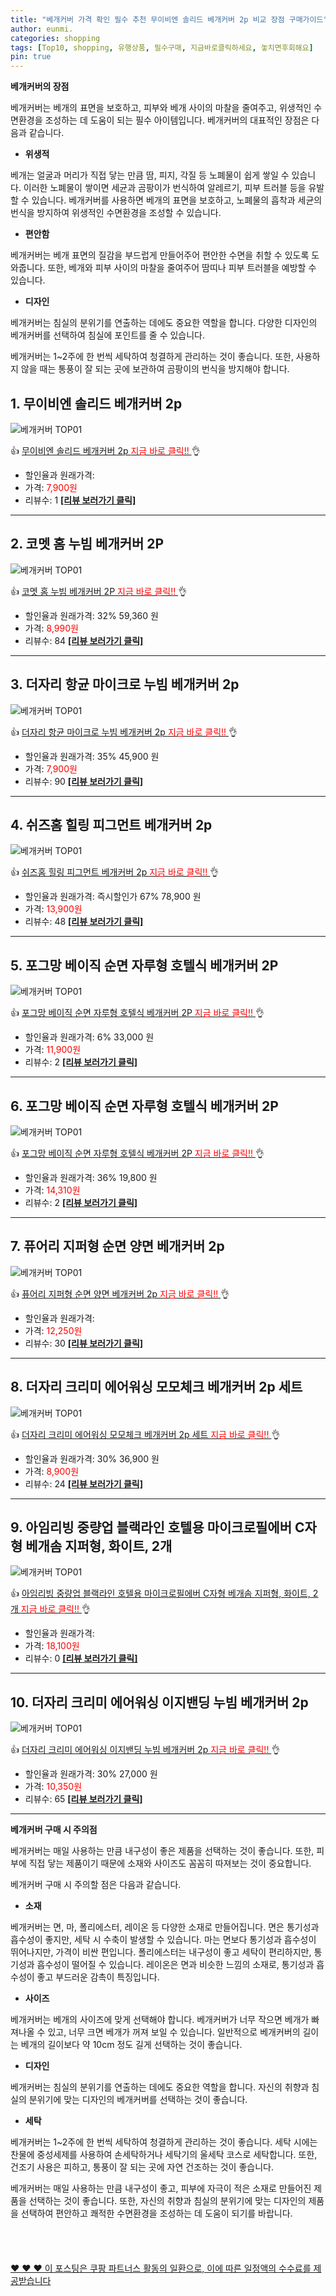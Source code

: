 ```yaml
---
title: "베개커버 가격 확인 필수 추천 무이비엔 솔리드 베개커버 2p 비교 장점 구매가이드"
author: eunmi.
categories: shopping
tags: [Top10, shopping, 유행상품, 필수구매, 지금바로클릭하세요, 놓치면후회해요]
pin: true
---
```

**베개커버의 장점**

베개커버는 베개의 표면을 보호하고, 피부와 베개 사이의 마찰을 줄여주고, 위생적인 수면환경을 조성하는 데 도움이 되는 필수 아이템입니다. 베개커버의 대표적인 장점은 다음과 같습니다.

* **위생적**

베개는 얼굴과 머리가 직접 닿는 만큼 땀, 피지, 각질 등 노폐물이 쉽게 쌓일 수 있습니다. 이러한 노폐물이 쌓이면 세균과 곰팡이가 번식하여 알레르기, 피부 트러블 등을 유발할 수 있습니다. 베개커버를 사용하면 베개의 표면을 보호하고, 노폐물의 흡착과 세균의 번식을 방지하여 위생적인 수면환경을 조성할 수 있습니다.

* **편안함**

베개커버는 베개 표면의 질감을 부드럽게 만들어주어 편안한 수면을 취할 수 있도록 도와줍니다. 또한, 베개와 피부 사이의 마찰을 줄여주어 땀띠나 피부 트러블을 예방할 수 있습니다.

* **디자인**

베개커버는 침실의 분위기를 연출하는 데에도 중요한 역할을 합니다. 다양한 디자인의 베개커버를 선택하여 침실에 포인트를 줄 수 있습니다.

베개커버는 1~2주에 한 번씩 세탁하여 청결하게 관리하는 것이 좋습니다. 또한, 사용하지 않을 때는 통풍이 잘 되는 곳에 보관하여 곰팡이의 번식을 방지해야 합니다.

   

## 1. 무이비엔 솔리드 베개커버 2p

![베개커버 TOP01](https://thumbnail8.coupangcdn.com/thumbnails/remote/230x230ex/image/rs_quotation_api/jbb5k7eu/95c7764a5fd647a28fe70be0ce946f8b.jpg)


👍 [무이비엔 솔리드 베개커버 2p <font color=red> 지금 바로 클릭!! </font> ](https://link.coupang.com/re/AFFSDP?lptag=AF3617701&subid=GithubCoopas&pageKey=7245501805&traceid=V0-153&itemId=18419344343&vendorItemId=85561392907) 👌 


- 할인율과 원래가격: 
- 가격: <span style='color:red'>7,900원</span>
- 리뷰수: 1  [**[리뷰 보러가기 클릭]**](https://link.coupang.com/re/AFFSDP?lptag=AF3617701&subid=GithubCoopas&pageKey=7245501805&traceid=V0-153&itemId=18419344343&vendorItemId=85561392907)

---


   

## 2. 코멧 홈 누빔 베개커버 2P

![베개커버 TOP01](https://thumbnail10.coupangcdn.com/thumbnails/remote/230x230ex/image/retail/images/3004441462014731-4f8f14e9-2832-40b2-8e6d-dcd584a17bcf.jpg)


👍 [코멧 홈 누빔 베개커버 2P <font color=red> 지금 바로 클릭!! </font> ](https://link.coupang.com/re/AFFSDP?lptag=AF3617701&subid=GithubCoopas&pageKey=6417994898&traceid=V0-153&itemId=13792887723&vendorItemId=81043258227) 👌 


- 할인율과 원래가격: 32%  59,360   원
- 가격: <span style='color:red'>8,990원</span>
- 리뷰수: 84  [**[리뷰 보러가기 클릭]**](https://link.coupang.com/re/AFFSDP?lptag=AF3617701&subid=GithubCoopas&pageKey=6417994898&traceid=V0-153&itemId=13792887723&vendorItemId=81043258227)

---


   

## 3. 더자리 항균 마이크로 누빔 베개커버 2p

![베개커버 TOP01](https://thumbnail8.coupangcdn.com/thumbnails/remote/230x230ex/image/retail/images/5911843288324979-c6f31822-be58-4f72-8a48-3b8ef9b5abda.jpg)


👍 [더자리 항균 마이크로 누빔 베개커버 2p <font color=red> 지금 바로 클릭!! </font> ](https://link.coupang.com/re/AFFSDP?lptag=AF3617701&subid=GithubCoopas&pageKey=17583799&traceid=V0-153&itemId=70534881&vendorItemId=3114085286) 👌 


- 할인율과 원래가격: 35%  45,900   원
- 가격: <span style='color:red'>7,900원</span>
- 리뷰수: 90  [**[리뷰 보러가기 클릭]**](https://link.coupang.com/re/AFFSDP?lptag=AF3617701&subid=GithubCoopas&pageKey=17583799&traceid=V0-153&itemId=70534881&vendorItemId=3114085286)

---


   

## 4. 쉬즈홈 힐링 피그먼트 베개커버 2p

![베개커버 TOP01](https://thumbnail7.coupangcdn.com/thumbnails/remote/230x230ex/image/product/image/vendoritem/2018/01/29/3133617453/5015dcf1-92f6-4f8e-970a-b32dafb619bd.jpg)


👍 [쉬즈홈 힐링 피그먼트 베개커버 2p <font color=red> 지금 바로 클릭!! </font> ](https://link.coupang.com/re/AFFSDP?lptag=AF3617701&subid=GithubCoopas&pageKey=81820140&traceid=V0-153&itemId=79026449&vendorItemId=3133617453) 👌 


- 할인율과 원래가격: 즉시할인가 67%  78,900   원
- 가격: <span style='color:red'>13,900원</span>
- 리뷰수: 48  [**[리뷰 보러가기 클릭]**](https://link.coupang.com/re/AFFSDP?lptag=AF3617701&subid=GithubCoopas&pageKey=81820140&traceid=V0-153&itemId=79026449&vendorItemId=3133617453)

---


   

## 5. 포그망 베이직 순면 자루형 호텔식 베개커버 2P

![베개커버 TOP01](https://thumbnail10.coupangcdn.com/thumbnails/remote/230x230ex/image/vendor_inventory/ae53/60d8a266578be5cc3f1e0c534b16ab4076c4ab15da65f6714826d7776a7c.jpg)


👍 [포그망 베이직 순면 자루형 호텔식 베개커버 2P <font color=red> 지금 바로 클릭!! </font> ](https://link.coupang.com/re/AFFSDP?lptag=AF3617701&subid=GithubCoopas&pageKey=7172899586&traceid=V0-153&itemId=18075010424&vendorItemId=85285700929) 👌 


- 할인율과 원래가격: 6%  33,000   원
- 가격: <span style='color:red'>11,900원</span>
- 리뷰수: 2  [**[리뷰 보러가기 클릭]**](https://link.coupang.com/re/AFFSDP?lptag=AF3617701&subid=GithubCoopas&pageKey=7172899586&traceid=V0-153&itemId=18075010424&vendorItemId=85285700929)

---


   

## 6. 포그망 베이직 순면 자루형 호텔식 베개커버 2P

![베개커버 TOP01](https://thumbnail10.coupangcdn.com/thumbnails/remote/230x230ex/image/vendor_inventory/ae53/60d8a266578be5cc3f1e0c534b16ab4076c4ab15da65f6714826d7776a7c.jpg)


👍 [포그망 베이직 순면 자루형 호텔식 베개커버 2P <font color=red> 지금 바로 클릭!! </font> ](https://link.coupang.com/re/AFFSDP?lptag=AF3617701&subid=GithubCoopas&pageKey=7172899586&traceid=V0-153&itemId=18075010423&vendorItemId=85285701008) 👌 


- 할인율과 원래가격: 36%  19,800   원
- 가격: <span style='color:red'>14,310원</span>
- 리뷰수: 2  [**[리뷰 보러가기 클릭]**](https://link.coupang.com/re/AFFSDP?lptag=AF3617701&subid=GithubCoopas&pageKey=7172899586&traceid=V0-153&itemId=18075010423&vendorItemId=85285701008)

---


   

## 7. 퓨어리 지퍼형 순면 양면 베개커버 2p

![베개커버 TOP01](https://thumbnail9.coupangcdn.com/thumbnails/remote/230x230ex/image/product/image/vendoritem/2017/05/10/3016721809/c65db930-e15e-4f92-82bc-d1051a722ff1.jpg)


👍 [퓨어리 지퍼형 순면 양면 베개커버 2p <font color=red> 지금 바로 클릭!! </font> ](https://link.coupang.com/re/AFFSDP?lptag=AF3617701&subid=GithubCoopas&pageKey=2414711&traceid=V0-153&itemId=11120012&vendorItemId=3016721809) 👌 


- 할인율과 원래가격: 
- 가격: <span style='color:red'>12,250원</span>
- 리뷰수: 30  [**[리뷰 보러가기 클릭]**](https://link.coupang.com/re/AFFSDP?lptag=AF3617701&subid=GithubCoopas&pageKey=2414711&traceid=V0-153&itemId=11120012&vendorItemId=3016721809)

---


   

## 8. 더자리 크리미 에어워싱 모모체크 베개커버 2p 세트

![베개커버 TOP01](https://thumbnail7.coupangcdn.com/thumbnails/remote/230x230ex/image/retail/images/7975799645654268-292a1540-2482-432c-ae5d-9e6ee76118f8.jpg)


👍 [더자리 크리미 에어워싱 모모체크 베개커버 2p 세트 <font color=red> 지금 바로 클릭!! </font> ](https://link.coupang.com/re/AFFSDP?lptag=AF3617701&subid=GithubCoopas&pageKey=7038383280&traceid=V0-153&itemId=17397554224&vendorItemId=84567012392) 👌 


- 할인율과 원래가격: 30%  36,900   원
- 가격: <span style='color:red'>8,900원</span>
- 리뷰수: 24  [**[리뷰 보러가기 클릭]**](https://link.coupang.com/re/AFFSDP?lptag=AF3617701&subid=GithubCoopas&pageKey=7038383280&traceid=V0-153&itemId=17397554224&vendorItemId=84567012392)

---


   

## 9. 아임리빙 중량업 블랙라인 호텔용 마이크로필에버 C자형 베개솜 지퍼형, 화이트, 2개

![베개커버 TOP01](https://thumbnail6.coupangcdn.com/thumbnails/remote/230x230ex/image/product/image/vendoritem/2019/06/28/4383668135/e72b4d82-8669-4e1d-b975-6f7cf90541a8.jpg)


👍 [아임리빙 중량업 블랙라인 호텔용 마이크로필에버 C자형 베개솜 지퍼형, 화이트, 2개 <font color=red> 지금 바로 클릭!! </font> ](https://link.coupang.com/re/AFFSDP?lptag=AF3617701&subid=GithubCoopas&pageKey=185735575&traceid=V0-153&itemId=531090208&vendorItemId=4383668135) 👌 


- 할인율과 원래가격: 
- 가격: <span style='color:red'>18,100원</span>
- 리뷰수: 0  [**[리뷰 보러가기 클릭]**](https://link.coupang.com/re/AFFSDP?lptag=AF3617701&subid=GithubCoopas&pageKey=185735575&traceid=V0-153&itemId=531090208&vendorItemId=4383668135)

---


   

## 10. 더자리 크리미 에어워싱 이지밴딩 누빔 베개커버 2p

![베개커버 TOP01](https://thumbnail7.coupangcdn.com/thumbnails/remote/230x230ex/image/rs_quotation_api/0ynj792z/79997a37bedf4464898fbc16f56d18a7.jpg)


👍 [더자리 크리미 에어워싱 이지밴딩 누빔 베개커버 2p <font color=red> 지금 바로 클릭!! </font> ](https://link.coupang.com/re/AFFSDP?lptag=AF3617701&subid=GithubCoopas&pageKey=7340677778&traceid=V0-153&itemId=18866218194&vendorItemId=85995084773) 👌 


- 할인율과 원래가격: 30%  27,000   원
- 가격: <span style='color:red'>10,350원</span>
- 리뷰수: 65  [**[리뷰 보러가기 클릭]**](https://link.coupang.com/re/AFFSDP?lptag=AF3617701&subid=GithubCoopas&pageKey=7340677778&traceid=V0-153&itemId=18866218194&vendorItemId=85995084773)

---
**베개커버 구매 시 주의점**

베개커버는 매일 사용하는 만큼 내구성이 좋은 제품을 선택하는 것이 좋습니다. 또한, 피부에 직접 닿는 제품이기 때문에 소재와 사이즈도 꼼꼼히 따져보는 것이 중요합니다.

베개커버 구매 시 주의할 점은 다음과 같습니다.

* **소재**

베개커버는 면, 마, 폴리에스터, 레이온 등 다양한 소재로 만들어집니다. 면은 통기성과 흡수성이 좋지만, 세탁 시 수축이 발생할 수 있습니다. 마는 면보다 통기성과 흡수성이 뛰어나지만, 가격이 비싼 편입니다. 폴리에스터는 내구성이 좋고 세탁이 편리하지만, 통기성과 흡수성이 떨어질 수 있습니다. 레이온은 면과 비슷한 느낌의 소재로, 통기성과 흡수성이 좋고 부드러운 감촉이 특징입니다.

* **사이즈**

베개커버는 베개의 사이즈에 맞게 선택해야 합니다. 베개커버가 너무 작으면 베개가 빠져나올 수 있고, 너무 크면 베개가 꺼져 보일 수 있습니다. 일반적으로 베개커버의 길이는 베개의 길이보다 약 10cm 정도 길게 선택하는 것이 좋습니다.

* **디자인**

베개커버는 침실의 분위기를 연출하는 데에도 중요한 역할을 합니다. 자신의 취향과 침실의 분위기에 맞는 디자인의 베개커버를 선택하는 것이 좋습니다.

* **세탁**

베개커버는 1~2주에 한 번씩 세탁하여 청결하게 관리하는 것이 좋습니다. 세탁 시에는 찬물에 중성세제를 사용하여 손세탁하거나 세탁기의 울세탁 코스로 세탁합니다. 또한, 건조기 사용은 피하고, 통풍이 잘 되는 곳에 자연 건조하는 것이 좋습니다.

베개커버는 매일 사용하는 만큼 내구성이 좋고, 피부에 자극이 적은 소재로 만들어진 제품을 선택하는 것이 좋습니다. 또한, 자신의 취향과 침실의 분위기에 맞는 디자인의 제품을 선택하여 편안하고 쾌적한 수면환경을 조성하는 데 도움이 되기를 바랍니다.<br><br><br><br><br> [ ❤ ❤ ❤ 이 포스팅은 쿠팡 파트너스 활동의 일환으로, 이에 따른 일정액의 수수료를 제공받습니다](https://link.coupang.com/a/bcEFyh)